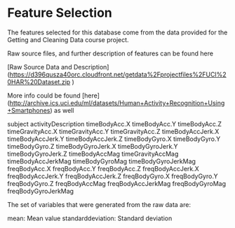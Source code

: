 Feature Selection 
=================

The features selected for this database come from the data provided for the Getting and Cleaning Data course project.

Raw source files, and further description of features can be found here

[Raw Source Data and Description] (https://d396qusza40orc.cloudfront.net/getdata%2Fprojectfiles%2FUCI%20HAR%20Dataset.zip )

More info could be found [here] (http://archive.ics.uci.edu/ml/datasets/Human+Activity+Recognition+Using+Smartphones) as well

subject
activityDescription
timeBodyAcc.X
timeBodyAcc.Y
timeBodyAcc.Z
timeGravityAcc.X
timeGravityAcc.Y
timeGravityAcc.Z
timeBodyAccJerk.X
timeBodyAccJerk.Y
timeBodyAccJerk.Z
timeBodyGyro.X
timeBodyGyro.Y
timeBodyGyro.Z
timeBodyGyroJerk.X
timeBodyGyroJerk.Y
timeBodyGyroJerk.Z
timeBodyAccMag
timeGravityAccMag
timeBodyAccJerkMag
timeBodyGyroMag
timeBodyGyroJerkMag
freqBodyAcc.X
freqBodyAcc.Y
freqBodyAcc.Z
freqBodyAccJerk.X
freqBodyAccJerk.Y
freqBodyAccJerk.Z
freqBodyGyro.X
freqBodyGyro.Y
freqBodyGyro.Z
freqBodyAccMag
freqBodyAccJerkMag
freqBodyGyroMag
freqBodyGyroJerkMag

The set of variables that were generated from the raw data are: 

mean: Mean value
standarddeviation: Standard deviation

